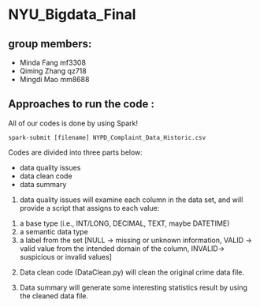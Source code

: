# NYU_Bigdata_Final

## group members:
- Minda Fang mf3308
- Qiming Zhang qz718
- Mingdi Mao mm8688

## Approaches to run the code :
All of our codes is done by using Spark!

`spark-submit [filename] NYPD_Complaint_Data_Historic.csv`

Codes are divided into three parts below:

- data quality issues
- data clean code
- data summary

1. data quality issues will examine each column in the data set, and will provide a script that assigns to each value:
1) a base type (i.e.,  INT/LONG, DECIMAL, TEXT, maybe DATETIME)
2) a semantic data type 
3) a label from the set [NULL -> missing or unknown information, VALID -> valid value from the intended domain of the column, INVALID-> suspicious or invalid values]

2. Data clean code (DataClean.py) will clean the original crime data file.

3. Data summary will generate some interesting statistics result by using the cleaned data file. 
